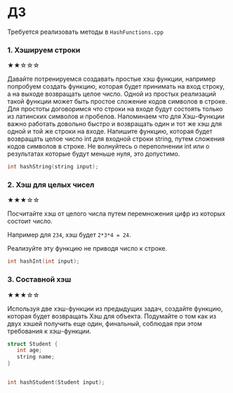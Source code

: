 # ДЗ 
Требуется реализовать методы в `HashFunctions.cpp`

### 1. Хэшируем строки
★★☆☆☆

Давайте потренируемся создавать простые хэш функции, например попробуем создать функцию, которая будет принимать на вход строку, 
а на выходе возвращать целое число. 
Одной из простых реализаций такой функции может быть простое сложение кодов символов в строке.
Для простоты договоримся что строки на входе будут состоять только из латинских символов и пробелов.
Напоминаем что для Хэш-Функции важно работать довольно быстро и возвращать один и тот же хэш для одной и той же строки на входе.
Напишите функцию, которая будет возвращать целое число int для входной строки string, путем сложения кодов символов в строке. 
Не волнуйтесь о переполнении int или о результатах которые будут меньше нуля, это допустимо.

```cpp
int hashString(string input);
```

### 2. Хэш для целых чисел
★★★☆☆

Посчитайте хэш от целого числа путем перемножения цифр из которых состоит число.

Например для `234`, хэш будет `2*3*4 = 24`. 

Реализуйте эту функцию не приводя число к строке.

```cpp
int hashInt(int input);
```

### 3. Составной хэш
★★★☆☆

Используя две хэш-функции из предыдущих задач, создайте функцию, которая будет возвращать Хэш для объекта. 
Подумайте о том как из двух хэшей получить еще один, финальный, соблюдая при этом требования к хэш-функции.

```cpp
struct Student {
   int age;
   string name;
}


int hashStudent(Student input);
```
